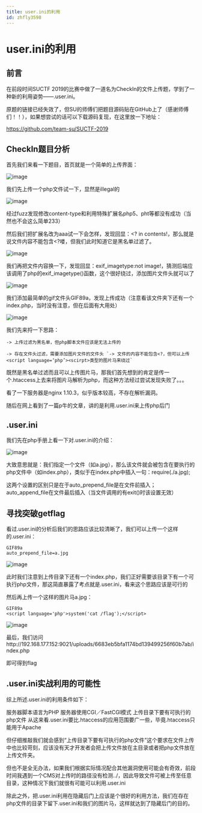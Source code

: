 ```yaml
---
title: user.ini的利用
id: zhfly3598
---
```


# user.ini的利用

## 前言

在前段时间SUCTF 2019的比赛中做了一道名为CheckIn的文件上传题，学到了一种新的利用姿势——.user.ini。

原题的链接已经失效了，但SU的师傅们把题目源码贴在GitHub上了（感谢师傅们！！），如果想尝试的话可以下载源码复现，在这里放一下地址：

https://github.com/team-su/SUCTF-2019

## CheckIn题目分析

首先我们来看一下题目，首页就是一个简单的上传界面：

![image](../img/f18caeffa914db2cc875b04b68491972.png)

我们先上传一个php文件试一下，显然是illegal的

![image](../img/1305f4bf1a71a23521d6ce94a48e7224.png)

经过fuzz发现修改content-type和利用特殊扩展名php5、pht等都没有成功（当然也不会这么简单233）

然后我们把扩展名改为aaa试一下会怎样，发现回显：<? in contents!，那么就是说文件内容不能包含<?喽，但我们此时知道它是黑名单过滤了。

![image](../img/e0b4acbe07d5810a4d07c7c189b837f8.png)

我们再把文件内容换一下，发现回显：exif_imagetype:not image!，猜测后端应该调用了php的exif_imagetype()函数，这个很好绕过，添加图片文件头就可以了

![image](../img/67804505ff056b3d273a0f0b000c8338.png)

我们添加最简单的gif文件头GIF89a，发现上传成功（注意看该文件夹下还有一个index.php，当时没有注意，但在后面有大用处）

![image](../img/e0b4b650da36787017c957e53f516dc8.png)

我们先来捋一下思路：

```
-> 上传过滤为黑名单，但php脚本文件应该是无法上传的

-> 存在文件头过滤，需要添加图片文件的文件头 `-> 文件的内容不能包含<?，但可以上传<script language=‘php’><scirpt>类型的图片马来绕过` 
```

既然是黑名单过滤而且可以上传图片马，那我们首先想到的肯定是传一个.htaccess上去来将图片马解析为php，而这种方法经过尝试发现失败了。。。

看了一下服务器是nginx 1.10.3，似乎版本较高，不存在解析漏洞。

随后在网上看到了一篇p牛的文章，讲的是利用.user.ini来上传php后门

## .user.ini

我们先在php手册上看一下对.user.ini的介绍：

![image](../img/96e9027c600b853d278833411137d48e.png)

大致意思就是：我们指定一个文件（如a.jpg），那么该文件就会被包含在要执行的php文件中（如index.php），类似于在index.php中插入一句：require(./a.jpg);

这两个设置的区别只是在于auto_prepend_file是在文件前插入；auto_append_file在文件最后插入（当文件调用的有exit()时该设置无效）

## 寻找突破getflag

看过.user.ini的分析后我们的思路应该比较清晰了，我们可以上传一个这样的.user.ini：

```
GIF89a
auto_prepend_file=a.jpg 
```

![image](../img/4b434436780e2e50e9116a548f46fdc6.png)

此时我们注意到上传目录下还有一个index.php，我们正好需要该目录下有一个可执行php文件，那这简直暴露了考点就是.user.ini，看来这个思路应该是可行的

然后再上传一个这样的图片马a.jpg：

```
GIF89a
<script language='php'>system('cat /flag');</script> 
```

![image](../img/dd6929c2cee35dcbdfc89aa545540eff.png)

最后，我们访问http://192.168.177.152:9021/uploads/6683eb5bfa1174bd139499256f60b7ab/index.php

即可得到flag

## .user.ini实战利用的可能性

综上所述.user.ini的利用条件如下：

服务器脚本语言为PHP
服务器使用CGI／FastCGI模式
上传目录下要有可执行的php文件
从这来看.user.ini要比.htaccess的应用范围要广一些，毕竟.htaccess只能用于Apache

但仔细推敲我们就会感到“上传目录下要有可执行的php文件”这个要求在文件上传中也比较苛刻，应该没有天才开发者会把上传文件放在主目录或者把php文件放在上传文件夹。

但也不是全无办法，如果我们根据实际情况配合其他漏洞使用可能会有奇效，前段时间我遇到一个CMS对上传时的路径没有检测../，因此导致文件可被上传至任意目录，这种情况下我们就很有可能可以利用.user.ini

除此之外，把.user.ini利用在隐藏后门上应该是个很好的利用方法，我们在存在php文件的目录下留下.user.ini和我们的图片马，这样就达到了隐藏后门的目的。